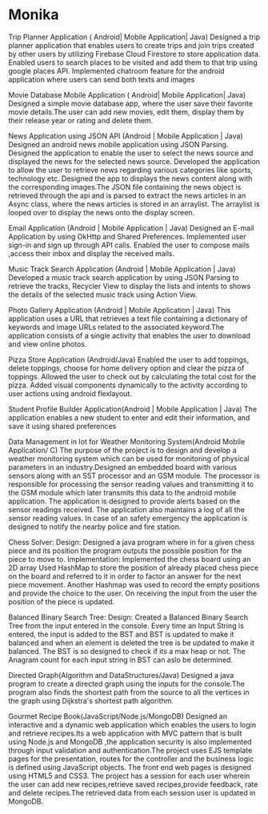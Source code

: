 # Monika
Trip Planner Application ( Android| Mobile Application| Java)
Designed a trip planner application that enables users to create trips and join trips created by other users by
utilizing Firebase Cloud Firestore to store application data.
Enabled users to search places to be visited and add them to that trip using google places API.
Implemented chatroom feature for the android application where users can send both texts and images

Movie Database Mobile Application ( Android| Mobile Application| Java)
Designed a simple movie database app, where the user save their favorite movie details.The user can add new movies, edit them, display them by their release year or rating and delete them.


News Application using JSON API (Android | Mobile Application | Java)
Designed an android news mobile application using JSON Parsing. Designed the application to enable the user to select the news source and displayed the news for the selected news source. Developed the application to allow the user to retrieve news regarding various categories like sports, technology etc. Designed the app to displays the news content along with the corresponding images.The JSON file containing the news object is retrieved through the api and is parsed to extract the news articles in an Async class, where the news articles is stored in an arraylist. The arraylist is looped over to display the news onto the display screen.


Email Application (Android | Mobile Application | Java)
Designed an E-mail Application by using OkHttp and Shared Preferences. Implemented user sign-in and sign up through API calls. Enabled the user to compose mails ,access their inbox and display the received mails.


Music Track Search Application (Android | Mobile Application | Java)
Developed  a music track search application by  using JSON Parsing to retrieve the tracks, Recycler View 
to display the lists and intents to shows the details of the selected music track using Action View.



Photo Gallery Application (Android | Mobile Application | Java)
This application uses a URL that retrieves a text file containing a dictionary of keywords and image URLs related to the associated keyword.The application consists of a single activity that enables the user to download and view online photos. 


Pizza Store Application (Android/Java) 
Enabled the user to add toppings, delete toppings, choose for home delivery option and clear the pizza of
toppings. Allowed the user to check out by calculating the total cost for the pizza.
Added visual components dynamically to the activity according to user actions using android flexlayout.

Student Profile Builder Application(Android | Mobile Application | Java)
The application enables a new student to enter and edit their information, and save it using shared preferences

Data Management in Iot for Weather Monitoring System(Android Mobile Application/ C)
The purpose of the project is to design and develop a weather monitoring system which
can be used for monitoring of physical parameters in an industry.Designed an embedded board with various sensors along with an SST processor and an GSM module. The processor is responsible for processing the sensor reading values and transmitting it to the GSM module which later transmits this data to the android mobile application. The application is designed to provide alerts based on the sensor readings received. The application also maintains a log of all the sensor reading values. In case of an safety emergency the application is designed to notify the nearby police and fire station.


Chess Solver:
Design:
Designed a java program where in for a given chess piece and its position the program outputs the possible position for the piece to move to.
Implementation:
Implemented the chess board using an 2D array
Used HashMap to store the position of already placed chess piece on the board and referred to it in order to factor an answer for the next piece movement. Another Hashmap was used to record the empty positions and provide the choice to the user. On receiving the input from the user the position of the piece is updated.


Balanced Binary Search Tree:
Design:
Created a Balanced Binary Search Tree from the input entered in the console.
Every time an Input String is entered, the input is added to the BST and BST is updated to make it balanced and when an element is deleted the tree is be updated to make it balanced. The BST is so designed to check if its a max heap or not. The Anagram count for each input string in BST can aslo be determined.


Directed Graph(Algorithm and DataStructures/Java)
Designed a java program to create a directed graph using the inputs for the console.The program also finds the shortest path from the source to all the vertices in the graph using Dijkstra's shortest path algorithm.


Gourmet Recipe Book(JavaScript/Node.js/MongoDB)
Designed an interactive and a dynamic web application which enables the users to login and retrieve recipes.Its a web application with MVC pattern that is built using Node.js and MongoDB ,the application security is also implemented through input validation and authentication.The project uses EJS template pages for the presentation, routes for the controller and the business logic is defined using JavaScript objects. The front end web pages is designed using HTML5 and CSS3. The project has a session for each user wherein the user can add new recipes,retrieve saved recipes,provide feedback, rate and delete recipes.The retrieved data from each session user is updated in MongoDB.
